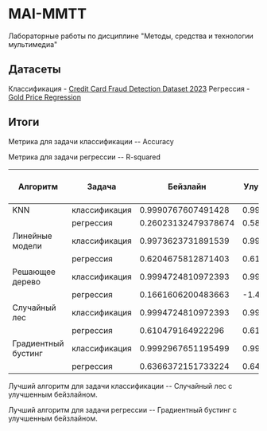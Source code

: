 # MAI-MMTT
Лабораторные работы по дисциплине "Методы, средства и технологии мультимедиа"

## Датасеты
Классификация - [Credit Card Fraud Detection Dataset 2023](https://www.kaggle.com/datasets/nelgiriyewithana/credit-card-fraud-detection-dataset-2023)
Регрессия - [Gold Price Regression](https://www.kaggle.com/datasets/franciscogcc/financial-data)

## Итоги

Метрика для задачи классификации -- Accuracy

Метрика для задачи регрессии -- R-squared


| Алгоритм            | Задача        | Бейзлайн            | Улучшенный бейзлайн | Самостоятельная имплементация алгоритма |
|---------------------|---------------|---------------------|---------------------|-----------------------------------------|
| KNN                 | классификация | 0.9990767607491428  | 0.9980216301767344  | 0.998988833201442                       |
|                     | регрессия     | 0.26023132479378674 | 0.5869693562024589  | 0.6048118747567031                      |
| Линейные модели     | классификация | 0.9973623731891539  | 0.9982416036574644  | 0.9701072621768947                      |
|                     | регрессия     | 0.6204675812871403  | 0.61988245332444    | 0.5196339914918888                      |
| Решающее дерево     | классификация | 0.9994724810972393  | 0.9994724810972393  | 0.9992966414629858                      |
|                     | регрессия     | 0.1661606200483663  | -1.4486458799625517 | 0.5192060277943523                      |
| Случайный лес       | классификация | 0.9994724810972393  | 0.9994724810972393  | 0.9992966414629858                      |
|                     | регрессия     | 0.610479164922296   | 0.6161405634184933  | 0.5796125932674412                      |
| Градиентный бустинг | классификация | 0.9992967651195499  | 0.9992967651195499  | 0.9992967651195499                      |
|                     | регрессия     | 0.6366372151733224  | 0.6477319909538352  | -1.347141455293214                      |

Лучший алгоритм для задачи классификации -- Случайный лес с улучшенным бейзлайном.

Лучший алгоритм для задачи регрессии -- Градиентный бустинг с улучшенным бейзлайном.
